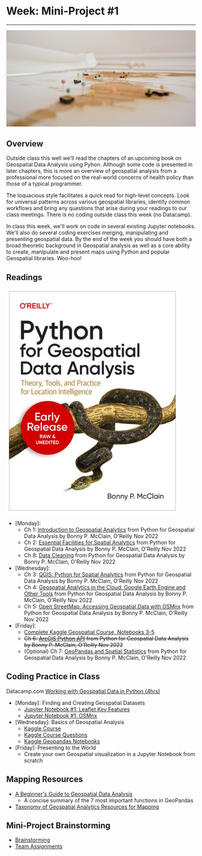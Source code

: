 # Week: Mini-Project #1
---

![Map Image](images/img_iphs290_map_delfi-de-la-rua-vfzfavUZmfc-unsplash.jpg)

## Overview

Outside class this well we'll read the chapters of an upcoming book on Geospatial Data Analysis using Pyhon. Although some code is presented in later chapters, this is more an overview of geospatial analysis from a professional more focused on the real-world concerns of health policy than those of a typical programmer.

The loquacious style facilitates a quick read for high-level concepts. Look for universal patterns across various geospatial libraries, identify common workflows and bring any questions that arise during your readings to our class meetings. There is no coding outside class this week (no Datacamp).

In class this week, we'll work on code in several existing Jupyter notebooks. We'll also do several coding exercises merging, manipulating and presenting geospatial data. By the end of the week you should have both a broad theoretic background in Geospatial analysis as well as a core ability to create, manipulate and present maps using Python and popular Geospatial libraries. Woo-hoo!


## Readings

![Python for Geospatial Data Analysis by Bonny P. McClain](images/book_cover_python_for_geospatial_data_analysis_bmcclain_202211.jpg)

- [Monday]:
    * Ch 1: [Introduction to Geospatial Analytics](https://drive.google.com/file/d/1efx44lDocuHcDim7gIpMGTyoKrwMcgNI/view?usp=sharing) from Python for Geospatial Data Analysis by Bonny P. McClain, O'Reilly Nov 2022
    * Ch 2: [Essential Facilities for Spatial Analytics](https://drive.google.com/file/d/19ajpcERnjCSwvt_-M2qE5kKwgDuZwSfj/view?usp=sharing) from Python for Geospatial Data Analysis by Bonny P. McClain, O'Reilly Nov 2022
    * Ch 8: [Data Cleaning](https://drive.google.com/file/d/1Qp6rF8zYGDzOP-qJm-rkqyjTtEVymp5r/view?usp=sharing) from Python for Geospatial Data Analysis by Bonny P. McClain, O'Reilly Nov 2022
- [Wednesday]:
    * Ch 3: [QGIS: Python for Spatial Analytics](https://drive.google.com/file/d/1xLq5mL2mDq2P74bTqkETQ6ZwRyyVxXkX/view?usp=sharing) from Python for Geospatial Data Analysis by Bonny P. McClain, O'Reilly Nov 2022
    * Ch 4: [Geospatial Analytics in the Cloud: Google Earth Engine and Other Tools](https://drive.google.com/file/d/1q4zJ1EhRw6yvNl3HwUhRlfzDS6PjDanf/view?usp=sharing) from Python for Geospatial Data Analysis by Bonny P. McClain, O'Reilly Nov 2022
    * Ch 5: [Open StreetMap: Accessing Geospatial Data with OSMnx](https://drive.google.com/file/d/1YwbrSaSDkFs7qkqmda8pv7_NhtjrBqVx/view?usp=sharing) from Python for Geospatial Data Analysis by Bonny P. McClain, O'Reilly Nov 2022
- [Friday]:
    * [Complete Kaggle Geospatial Course, Notebooks 3-5](https://www.kaggle.com/learn/geospatial-analysis)
    * ~~Ch 6: [ArcGIS Python API](https://drive.google.com/file/d/12uxstmQ5iJO6D9NhOtAo3wHn0Wvd6kqy/view?usp=sharing) from Python for Geospatial Data Analysis by Bonny P. McClain, O'Reilly Nov 2022~~
    * (Optional) Ch 7: [GeoPandas and Spatial Statistics](https://drive.google.com/file/d/1zGp8aIny2A9jZh6mCVFkUuLU5o_FuYGJ/view?usp=sharing) from Python for Geospatial Data Analysis by Bonny P. McClain, O'Reilly Nov 2022


## Coding Practice in Class

Datacamp.com [Working with Geospatial Data in Python (4hrs)](https://app.datacamp.com/learn/courses/working-with-geospatial-data-in-python)

- [Monday]: Finding and Creating Geospatial Datasets
    * [Jupyter Notebook #1: Leaflet Key Features](https://colab.research.google.com/drive/10PwdvVQn_hr6u3ipx2MzF6-yE-BK2_CO?usp=sharing) 
    * [Jupyter Notebook #1: OSMnx](https://colab.research.google.com/drive/13AGkOw7jWMYkF82ZY27ZyR_HYWXMbzYM?usp=sharing)
- [Wednesday]: Basics of Geospatial Analysis
    * [Kaggle Course](https://www.kaggle.com/learn/geospatial-analysis)
    * [Kaggle Course Questions](kaggle_geospatial_course_questions.md)
    * [Kaggle Geopandas Notebooks](https://www.kaggle.com/search?q=geopandas+in%3Anotebooks+notebookLanguage%3APython)
- [Friday]: Presenting to the World
    * Create your own Geospatial visualization in a Jupyter Notebook from scratch


## Mapping Resources

- [A Beginner's Guide to Geospatial Data Analysis](https://www.analyticsvidhya.com/blog/2022/06/an-beginners-guide-to-geospatial-data-analysis/)
    * A concise summary of the 7 most important functions in GeoPandas
- [Taxonomy of Geospatial Analytics Resources for Mapping](https://github.com/jon-chun/resources-geospatial-analysis)

## Mini-Project Brainstorming

- [Brainstorming](images/whiteboard_cultural_analytics_2022fall_miniproject_map_ideas.jpg)
- [Team Assignments](images/whiteboard_cultural_analytics_2022fall_miniproject_map_teams.jpg)


